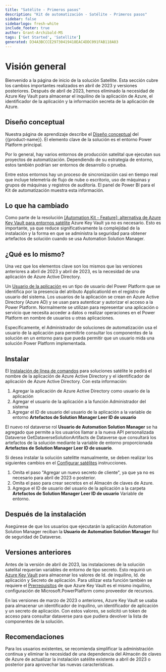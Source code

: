 ```yaml
---
title: "Satélite - Primeros pasos"
description: "Kit de automatización - Satélite - Primeros pasos"
sidebar: false
sidebarlogo: fresh-white
include_footer: true
author: Grant-Archibald-MS
tags: ['Get Started', 'Satellite']
generated: D34A3BCCCE29730419418EAC4DDC091FAB118A83
---
```


# Visión general

Bienvenido a la página de inicio de la solución Satellite. Esta sección cubre los cambios importantes realizados en abril de 2023 y versiones posteriores. Después de abril de 2023, hemos eliminado la necesidad de Azure Key Vault para almacenar el inquilino de la aplicación de Azure, el identificador de la aplicación y la información secreta de la aplicación de Azure.

## Diseño conceptual

Nuestra página de aprendizaje describe el [Diseño conceptual](https://learn.microsoft.com/power-automate/guidance/automation-kit/overview/introduction#conceptual-design) del {{product-name}}. El elemento clave de la solución es el entorno Power Platform principal.

Por lo general, hay varios entornos de producción satelital que ejecutan sus proyectos de automatización. Dependiendo de su estrategia de entorno, estos también podrían ser entornos de desarrollo o prueba.

Entre estos entornos hay un proceso de sincronización casi en tiempo real que incluye telemetría de flujo de nube o escritorio, uso de máquinas y grupos de máquinas y registros de auditoría. El panel de Power BI para el Kit de automatización muestra esta información.

## Lo que ha cambiado

Como parte de la resolución [[Automation Kit - Feature]: alternativa de Azure Key Vault para entornos satélite](https://github.com/microsoft/powercat-automation-kit/issues/84) Azure Key Vault ya no es necesario. Esto es importante, ya que reduce significativamente la complejidad de la instalación y la forma en que se administra la seguridad para obtener artefactos de solución cuando se usa Automation Solution Manager.

## ¿Qué es lo mismo?

Una vez que los elementos clave son los mismos que las versiones anteriores a abril de 2023 y abril de 2023, es la necesidad de una aplicación de Azure Active Directory.

Un [Usuario de la aplicación](https://learn.microsoft.com/power-platform/admin/manage-application-users) es un tipo de usuario del Power Platform que se identifica por la presencia del atributo ApplicationId en el registro de usuario del sistema. Los usuarios de la aplicación se crean en Azure Active Directory (Azure AD) y se usan para autenticar y autorizar el acceso a la Power Platform. Normalmente se utilizan para representar una aplicación o servicio que necesita acceder a datos o realizar operaciones en el Power Platform en nombre de usuarios u otras aplicaciones.

Específicamente, el Administrador de soluciones de automatización usa el usuario de la aplicación para permitirle consultar los componentes de la solución en un entorno para que pueda permitir que un usuario mida una solución Power Platform implementada.

## Instalar

El [Instalación de línea de comandos](/es/get-started/install) para soluciones satélite le pedirá el nombre de la aplicación de Azure Active Directory y el identificador de aplicación de Azure Active Directory. Con esta información:

1. Agregar la aplicación de Azure Active Directory como usuario de la aplicación
1. Agregar el usuario de la aplicación a la función Administrador del sistema
1. Agregar el ID de usuario del usuario de la aplicación a la variable de entorno **Artefactos de Solution Manager Leer ID de usuario**

El nuevo rol dataverse rol **Usuario de Automation Solution Manager** se ha agregado que permite a los usuarios llamar a la nueva API personalizada Dataverse GetDataverseSolutionArtifacts de Dataverse que consultará los artefactos de la solución mediante la variable de entorno proporcionada **Artefactos de Solution Manager Leer ID de usuario**.

Si desea instalar la solución satelitte manualmente, se deben realizar los siguientes cambios en el [Configurar satélites](https://learn.microsoft.com/en-us/power-automate/guidance/automation-kit/setup/satellite) instrucciones.

1. Omita el paso "Agregar un nuevo secreto de cliente", ya que ya no es necesario para abril de 2023 o posterior.
1. Omita el paso para crear secretos en el Almacén de claves de Azure.
1. Agregue el ID de usuario del usuario de la aplicación a la carpeta **Artefactos de Solution Manager Leer ID de usuario** Variable de entorno.

## Después de la instalación

Asegúrese de que los usuarios que ejecutarán la aplicación Automation Solution Manager reciban la **Usuario de Automation Solution Manager** Rol de seguridad de Dataverse.

## Versiones anteriores

Antes de la versión de abril de 2023, las instalaciones de la solución satelital requerían variables de entorno de tipo secreto. Esto requirió un [Azure Key Vault](https://learn.microsoft.com/power-apps/maker/data-platform/environmentvariables#use-azure-key-vault-secrets-preview) para almacenar los valores de Id. de inquilino, Id. de aplicación y Secreto de aplicación. Para utilizar esta función también se requiere el [Prerrequisitos](https://learn.microsoft.com/en-us/power-apps/maker/data-platform/environmentvariables#prerequisites) de que Azure Key Vault es el mismo inquilino, configuración de Microsoft.PowerPlatform como proveedor de recursos.

En las versiones de marzo de 2023 o anteriores, Azure Key Vault se usaba para almacenar un identificador de inquilino, un identificador de aplicación y un secreto de aplicación. Con estos valores, se solicitó un token de acceso para consultar dataverse para que pudiera devolver la lista de componentes de la solución.

## Recomendaciones

Para los usuarios existentes, se recomienda simplificar la administración continua y eliminar la necesidad de una dependencia del Almacén de claves de Azure de actualizar la instalación satélite existente a abril de 2023 o posterior para aprovechar las nuevas características.
